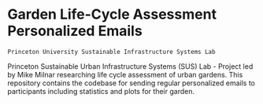 # Garden Life-Cycle Assessment Personalized Emails
`Princeton University Sustainable Infrastructure Systems Lab`

Princeton Sustainable Urban Infrastructure Systems (SUS) Lab - Project led by Mike Milnar researching life cycle assessment of urban gardens. This repository contains the codebase for sending regular personalized emails to participants including statistics and plots for their garden.
